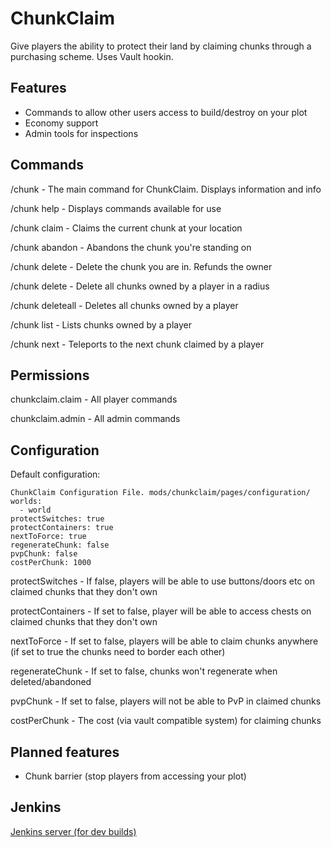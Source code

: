 # ChunkClaim
Give players the ability to protect their land by claiming chunks through a purchasing scheme. Uses Vault hookin.

## Features
* Commands to allow other users access to build/destroy on your plot
* Economy support
* Admin tools for inspections

## Commands
/chunk - The main command for ChunkClaim. Displays information and info

/chunk help - Displays commands available for use

/chunk claim - Claims the current chunk at your location

/chunk abandon - Abandons the chunk you're standing on

/chunk delete - Delete the chunk you are in. Refunds the owner

/chunk delete <player> <radius> - Delete all chunks owned by a player in a radius

/chunk deleteall <player> - Deletes all chunks owned by a player

/chunk list <player> - Lists chunks owned by a player

/chunk next - Teleports to the next chunk claimed by a player

## Permissions
chunkclaim.claim - All player commands

chunkclaim.admin - All admin commands

## Configuration
Default configuration:
~~~~
ChunkClaim Configuration File. mods/chunkclaim/pages/configuration/
worlds:
  - world
protectSwitches: true
protectContainers: true
nextToForce: true
regenerateChunk: false
pvpChunk: false
costPerChunk: 1000
 ~~~~

protectSwitches - If false, players will be able to use buttons/doors etc on claimed chunks that they don't own

protectContainers - If set to false, player will be able to access chests on claimed chunks that they don't own

nextToForce - If set to false, players will be able to claim chunks anywhere (if set to true the chunks need to border each other)

regenerateChunk - If set to false, chunks won't regenerate when deleted/abandoned

pvpChunk - If set to false, players will not be able to PvP in claimed chunks

costPerChunk - The cost (via vault compatible system) for claiming chunks

## Planned features
* Chunk barrier (stop players from accessing your plot)

## Jenkins
[Jenkins server (for dev builds)](http://bytemonkey.xyz:8080/job/ChunkClaim/)
